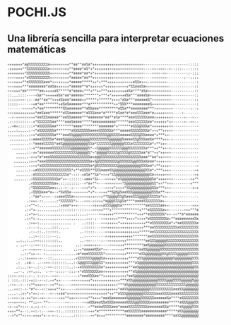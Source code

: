 # POCHI.JS
## Una librería sencilla para interpretar ecuaciones matemáticas
![POCHI.JS](https://raw.githubusercontent.com/periface/pochi/master/pochi.png)
